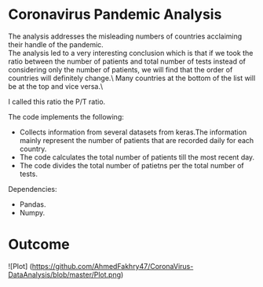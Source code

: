# Coronavirus Pandemic Analysis

The analysis addresses the misleading numbers of countries acclaiming their handle of the pandemic.\
The analysis led to a very interesting conclusion which is that if we took the ratio between the number of patients and total number of tests instead of 
considering only the number of patients, we will find that the order of countries will definitely change.\ Many countries at the bottom of the list will be at the top and vice 
versa.\

I called this ratio the P/T ratio.

<p>The code implements the following:</p>
<ul>
<li> Collects information from several datasets from keras.The information mainly represent the number of patients that are recorded daily for each country.</li>
<li> The code calculates the total number of patients till the most recent day.</li>
<li> The code divides the total number of patietns per the total number of tests.</li>
</ul>


<p>Dependencies:</p>
<ul>
<li> Pandas.</li>
<li> Numpy.</li>
</ul>

# Outcome
![Plot] (https://github.com/AhmedFakhry47/CoronaVirus-DataAnalysis/blob/master/Plot.png)
